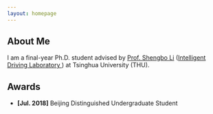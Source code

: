 ```yaml
---
layout: homepage
---
```


## About Me
I am a final-year Ph.D. student advised by <a href="http://www.svm.tsinghua.edu.cn/essay/80/1812.html" target="_blank">Prof. Shengbo Li</a> (<a href="http://www.idlab-tsinghua.com/thulab/labweb/index.html" target="_blank">Intelligent Driving Laboratory </a>) at Tsinghua University (THU). 


## Awards
- **[Jul. 2018]** Beijing Distinguished Undergraduate Student


<!-- {% include_relative _includes/publications.md %} -->

<!-- {% include_relative _includes/projects.md %} -->

<!-- {% include_relative _includes/services.md %} -->

